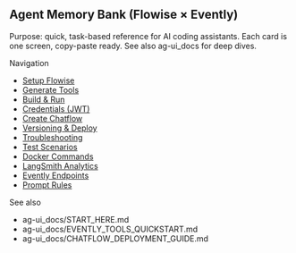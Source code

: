 ## Agent Memory Bank (Flowise × Evently)

Purpose: quick, task-based reference for AI coding assistants. Each card is one screen, copy-paste ready. See also ag-ui_docs for deep dives.

Navigation
- [Setup Flowise](./SETUP_FLOWISE.md)
- [Generate Tools](./TOOLS_GENERATION.md)
- [Build & Run](./BUILD_RUN.md)
- [Credentials (JWT)](./CREDENTIALS_JWT.md)
- [Create Chatflow](./CREATE_CHATFLOW.md)
- [Versioning & Deploy](./VERSIONING_DEPLOY.md)
- [Troubleshooting](./TROUBLESHOOTING.md)
- [Test Scenarios](./TEST_SCENARIOS.md)
- [Docker Commands](./DOCKER_COMMANDS.md)
- [LangSmith Analytics](./LANGSMITH_ANALYTICS.md)
- [Evently Endpoints](./EVENTLY_ENDPOINTS.md)
- [Prompt Rules](./PROMPT_RULES.md)

See also
- ag-ui_docs/START_HERE.md
- ag-ui_docs/EVENTLY_TOOLS_QUICKSTART.md
- ag-ui_docs/CHATFLOW_DEPLOYMENT_GUIDE.md

